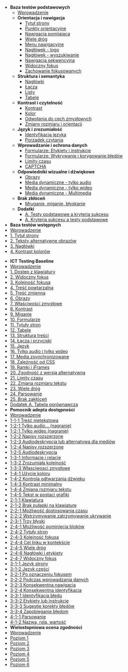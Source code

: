 - **Baza testów podstawowych**
  - [Wprowadzenie](testy/H0_00_wprowadzenie.md)
  - **Orientacja i nawigacja**
    - [Tytuł strony](testy/H1_01_tytul-strony.md)
    - [Punkty orientacyjne](testy/H1_02_punkty-orientacyjne.md)
    - [Nawigacja pomijająca](testy/H1_03_linki-pomijajace.md)
    - [Wiele dróg](testy/H1_04_wiele-drog.md)
    - [Menu nawigacyjne](testy/H1_05_menu-nawigacyjne.md)
    - [Nagłówek - logo](testy/H1_06_logo.md)
    - [Nagłówek - wyszukiwanie](testy/H1_07_wyszukiwarka.md)
    - [Nawigacja sekwencyjna](testy/H1_08_nawigacja-sekwencyjna.md) 
    - [Widoczny fokus](testy/H1_09_widoczny-fokus.md)
    - [Zachowanie fokusowanych](testy/H1_10_zachowanie-fokusowanych.md)
  - **Struktura i semantyka**
    - [Nagłówki](testy/H2_01_naglowki.md)
    - [Łącza](testy/H2_02_linki.md)  
    - [Listy](testy/H2_03_listy.md)
    - [Tabele](testy/H2_04_tabele.md)
  - **Kontrast i czytelność**	
    - [Kontrast](testy/H3_01_kontrast.md) 
    - [Kolor](testy/H3_02_kolor.md) 
    - [Odwołania do cech zmysłowych](testy/H3_03_cechy-zmyslowe.md) 
    - [Zmiany rozmiaru i orientacji](testy/H3_04_zmiany-rozmiaru-i-orientacji.md)  
  - **Język i zrozumiałość**	
    - [Identyfikacja języka](testy/H4_01_identyfikacja_jezyka.md)
    - [Porządek czytania](testy/H4_02_porzadek-czytania.md) 
  - **Wprowadzanie i ochrona danych**	
    - [Formularze: Etykiety i instrukcje](testy/H5_01_formularze-etykiety-i-instrukcje.md) 
    - [Formularze: Wykrywanie i korygowanie błędów](testy/H5_02_formularze-bledy.md) 
    - [Limity czasu](testy/H5_03_limit-czasu.md) 	
    - [CAPTCHA](testy/H5_04_captcha.md) 	
  - **Odpowiedniki wizualne i dźwiękowe**	
    - [Obrazy](testy/H6_01_obrazy.md)  
    - [Media dynamiczne - tylko audio](testy/H6_02_media-tylko-audio.md) 
    - [Media dynamiczne - tylko wideo](testy/H6_03_media-tylko-wideo.md) 
    - [Media dynamiczne - Multimedia](testy/H6_04_multimedia.md) 
  - **Brak zkłóceń**	
    - [Mruganie, miganie, błyskanie](testy/H7_01_mruganie-i-miganie.md) 
  - **Dodatki**
    - [A. Testy podstawowe a kryteria sukcesu](testy/0_50_dodatekA.md)
    - [A. Kryteria sukcesu a testy podstawowe](testy/0_51_dodatekB.md)	
- **Baza testów wstępnych**
 - [Wprowadzenie](testy/00_P_wprowadzenie.md)
 - [1. Tytuł strony](testy/01_P_tytul-strony.md)
 - [2. Teksty alternatywne obrazów](testy/02_P_odpowiedniki-tekstowe-obrazow.md)
 - [3. Nagłówki](testy/03_P_naglowki.md)
 - [4. Kontrast kolorów](testy/04_P_wspolczynnik_kontrastu.md)

<!--  - [5. Zmiana rozmiaru tekstu](testy/PW_05_zmiana-rozmiaru.md)
 - [6. Dostęp z klawiatury i widoczny fokus](testy/PW_pw_-klawiatura.md)
 - [7. Formularze, etykiety i błedy](testy/PW_07_formularze.md)
 - [8. Poruszanie, miganie, przesuwanie](testy/PW_08_poruszanie.md)
 - [9. Alternatywy multimediów](testy/PW_09_multimedia.md)
 - [10. Układ i struktura](testy/PW_10_uklad-i-struktura.md)
 - [Następne kroki](testy/PW_11_nastepne-kroki.md) 
-->
- **ICT Testing Baseline**
 - [Wprowadzenie](testy/ICT_00_wprowadzenie.md)
 - [1. Dostęp z klawiatury](testy/ICT_01_klawiatura.md)
 - [2. Widoczny fokus](testy/ICT_02_widoczny-fokus.md)
 - [3. Kolejność fokusa](testy/ICT_03_kolejnosc-fokusa.md)
 - [4. Treść powtarzalna](testy/ICT_04_tresc-powtarzalna.md)
 - [5. Treść zmienna](testy/ICT_05_tresc-zmienna.md)
 - [6. Obrazy](testy/ICT_06_obrazy.md)
 - [7. Właściwości zmysłowe](testy/ICT_07_wlasciwosci-zmyslowe.md)
 - [8. Kontrast](testy/ICT_08_kontrast.md)
 - [9. Miganie](testy/ICT_09_miganie.md)
 - [10. Formularze](testy/ICT_10_formularze.md)
 - [11. Tytuły stron](testy/ICT_11_tytuly-stron.md)
 - [12. Tabele](testy/ICT_12_tabele-danych.md)
 - [13. Struktura treści](testy/ICT_13_struktura-tresci.md)
 - [14. Łącza i przyciski](testy/ICT_14_lacza-przyciski.md)
 - [15. Język](testy/ICT_15_jezyk.md)
 - [16. Tylko audio i tylko wideo](testy/ICT_16_tylko-audio-tylko-wideo.md)
 - [17. Media zsynchronizowane ](testy/ICT_17_media-zsynchronizowane.md)
 - [18. Zależność od CSS](testy/ICT_18_zaleznosc-od-css.md)
 - [19. Ramki i iFrames](testy/ICT_19_ramki.md)
 - [20. Zgodność z wersją alternatywną](testy/ICT_20_wersje-alternatywne.md)
 - [21. Limity czasu](testy/ICT_21_limity-czasu.md)
 - [22. Zmiana rozmiaru tekstu](testy/ICT_22_zmiana-rozmiaru-tekstu.md)
 - [23. Wiele dróg](testy/ICT_23_wiele-drog.md)
 - [24. Parsowanie](testy/ICT_24_parsowanie.md)
 - [25. Brak zakłóceń](testy/ICT_25_brak-zaklocen.md)
 - [Dodatek A. Tabela porównawcza](testy/ICT_26_dodatekA.md) 
- **Pomocnik adepta dostępności**
 - [Wprowadzenie](testy/0-0-0_wprowadzenie.md)
 - [1-1-1 Treść nietekstowa](testy/1-1-1_Tresc-nietekstowa.md)
 - [1-2-1 Tylko audio... (nagranie)](testy/1-2-1_Tylko-audio.md)
 - [1-2-1 Tylko wideo (nagranie)](testy/1-2-1_Tylko-wideo.md)
 - [1-2-2 Napisy rozszerzone](testy/1-2-2_Napisy-rozszerzone.md)
 - [1-2-3 Audiodeskrypcja lub alternatywa dla mediów](testy/1-2-3_Audiodeskrypcja-lub-alternatywa-dla-mediow.md)
 - [1-2-4 Napisy rozszerzone](testy/1-2-4_Napisy-rozszerzone.md)
 - [1-2-5 Audiodeskrypcja](testy/1-2-5_Audiodeskrypcja.md)
 - [1-3-1 Informacje i relacje](testy/1-3-1_Informacje-i-relacje.md)
 - [1-3-2 Zrozumiała kolejność](testy/1-3-2_Zrozumiala-kolejnosc.md)
 - [1-3-3 Własciwosci zmysłowe](testy/1-3-3_Wlasciwosci-zmyslowe.md)
 - [1-4-1 Użycie koloru](testy/1-4-1_Uzycie-koloru.md)
 - [1-4-2 Kontrola odtwarzania dźwieku](testy/1-4-2_Kontrola-odtwarzania-dzwieku.md)
 - [1-4-3 Kontrast minimalny](testy/1-4-3_Kontrast-minimalny.md)
 - [1-4-4 Zmiana rozmiaru tekstu](testy/1-4-4_Zmiana-rozmiaru-tekstu.md)
 - [1-4-5 Tekst w postaci grafiki](testy/1-4-5_Tekst-w-postaci-grafiki.md)
 - [2-1-1 Klawiatura](testy/2-1-1_Klawiatura.md)
 - [2-1-2 Brak pułapki na klawiaturę](testy/2-1-2_Brak-pulapki-na-klawiature.md)
 - [2-2-1 Możliwość dostosowania czasu](testy/2-2-1_Mozliwosc-dostosowania-czasu.md)
 - [2-2-2 Wstrzymywanie zatrzymywanie ukrywanie](testy/2-2-2_Wstrzymywanie-zatrzymywanie-ukrywanie.md)
 - [2-3-1 Trzy błyski](testy/2-3-1_Trzy-blyski.md)
 - [2-4-1 Możliwość pominięcia bloków](testy/2-4-1_Mozliwosc-pominiecia-blokow.md)
 - [2-4-2 Tytuły stron](testy/2-4-2_Tytuly-stron.md)
 - [2-4-3 Kolejność fokusa](testy/2-4-3_Kolejnosc-fokusa.md)
 - [2-4-4 Cel linku w kontekście](testy/2-4-4_Cel-linku-w-kontekscie.md)
 - [2-4-5 Wiele dróg](testy/2-4-5_Wiele-drog.md)
 - [2-4-6 Nagłówki i etykiety](testy/2-4-6_Naglowki-i-etykiety.md)
 - [2-4-7 Widoczny fokus](testy/2-4-7_Widoczny-fokus.md)
 - [3-1-1 Język strony](testy/3-1-1_Jezyk-strony.md)
 - [3-1-2 Język części](testy/3-1-2_Jezyk-czesci.md)
 - [3-2-1 Po oznaczeniu fokusem](testy/3-2-1_Po-oznaczeniu-fokusem.md)
 - [3-2-2 Podczas wprowadzania danych](testy/3-2-2_Podczas-wprowadzania-danych.md)
 - [3-2-3 Konsekwentna nawigacja](testy/3-2-3_Konsekwentna-nawigacja.md)
 - [3-2-4 Konsekwentna identyfikacja](testy/3-2-4_Konsekwentna-identyfikacja.md)
 - [3-3-1 Identyfikacja błędu](testy/3-3-1_Identyfikacja-bledu.md)
 - [3-3-2 Etykiety lub instrukcje](testy/3-3-2_Etykiety-lub-instrukcje.md)
 - [3-3-3 Sugestie korekty błędów](testy/3-3-3_Sugestie-korekty-bledow.md)
 - [3-3-4 Zapobieganie błędom](testy/3-3-4_Zapobieganie-bledom.md)
 - [4-1-1 Parsowanie](testy/4-1-1_Parsowanie.md)
 - [4-1-2 Nazwa, rola, wartość](testy/4-1-2_Nazwa-rola-wartosc.md) 
- **Wielostopniowa ocena zgodności**
 - [Wprowadzenie](testy/MSU_00_wprowadzenie.md)
 - [Poziom 1](testy/MSU_01_poziom_1.md)
 - [Poziom 2](testy/MSU_01_poziom_2.md)
 - [Poziom 3](testy/MSU_01_poziom_3.md)
 - [Poziom 4](testy/MSU_01_poziom_4.md)
 - [Poziom 5](testy/MSU_01_poziom_5.md)
 - [Poziom 6](testy/MSU_01_poziom_6.md)